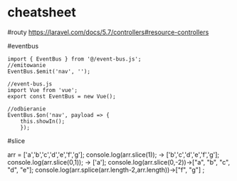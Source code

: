 # cheatsheet
#routy
https://laravel.com/docs/5.7/controllers#resource-controllers

#eventbus
```
import { EventBus } from '@/event-bus.js';
//emitowanie
EventBus.$emit('nav', '');

//event-bus.js
import Vue from 'vue';
export const EventBus = new Vue();

//odbieranie
EventBus.$on('nav', payload => {
    this.showIn();
    });
```   

#slice

  arr = ['a','b','c','d','e','f','g'];
  console.log(arr.slice(1)); -> ['b','c','d','e','f','g'];
  console.log(arr.slice(0,1)); -> ['a'];
  console.log(arr.slice(0,-2))->["a", "b", "c", "d", "e"];
  console.log(arr.splice(arr.length-2,arr.length))->["f", "g"] ;
